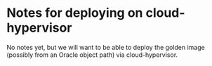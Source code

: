 # Notes for deploying on cloud-hypervisor

No notes yet, but we will want to be able to deploy the golden image (possibly
from an Oracle object path) via cloud-hypervisor.